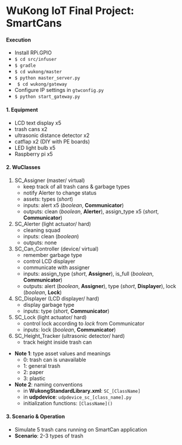 # WuKong IoT Final Project: SmartCans

#### Execution
* Install RPi.GPIO
* ` $ cd src/infuser `
* ` $ gradle `
* ` $ cd wukong/master `
* ` $ python master_server.py `
* ` $ cd wukong/gateway`
* Configure IP settings in `gtwconfig.py`
* ` $ python start_gateway.py `

#### 1. Equipment
* LCD text display x5
* trash cans x2
* ultrasonic distance detector x2
* catflap x2 (DIY with PE boards)
* LED light bulb x5
* Raspberry pi x5

#### 2. WuClasses
1. SC_Assigner (master/ virtual)
    * keep track of all trash cans & garbage types
    * notify Alerter to change status
    * assets: types (*short*)
    * inputs: alert x5 (*boolean*, **Communicator**)
    * outputs: clean (*boolean*, **Alerter**), assign_type x5 (*short*, **Communicator**)
2. SC_Alerter (light actuator/ hard)
    * cleaning squad
    * inputs: clean (*boolean*)
    * outputs: none
3. SC_Can_Controller (device/ virtual)
    * remember garbage type
    * control LCD displayer
    * communicate with assigner
    * inputs:  assign_type (*short*, **Assigner**), is_full (*boolean*, **Communicator**) 
    * outputs: alert (*boolean*, **Assigner**), type (*short*, **Displayer**), lock (*boolean*, **Lock**)
4. SC_Displayer (LCD displayer/ hard)
    * display garbage type
    * inputs: type (*short*, **Communicator**)
5. SC_Lock (light actuator/ hard)
    * control lock according to *lock* from Communicator
    * inputs: lock (*boolean*, **Communicator**)
5. SC_Height_Tracker (ultrasonic detector/ hard)
    * track height inside trash can

* **Note 1**: type asset values and meanings
    * 0: trash can is unavailable
    * 1: general trash
    * 2: paper
    * 3: plastic
* **Note 2**: naming conventions
	* in **WukongStandardLibrary.xml**: `SC_[ClassName]`
	* in **udpdevice**: `udpdevice_sc_[class_name].py`
	* initialization functions: `[ClassName]()`

#### 3. Scenario & Operation
* Simulate 5 trash cans running on SmartCan application
* **Scenario**: 2-3 types of trash
